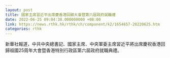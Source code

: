 ```yaml
---
layout: post
title: 國家主席習近平出席慶香港回歸大會暨第六屆政府就職禮
date: 2022-06-25 09:04:38.000000000 +08:00
link: https://news.rthk.hk/rthk/ch/component/k2/1654657-20220625.htm
categories: rthk
---
```


新華社報道，中共中央總書記、國家主席、中央軍委主席習近平將出席慶祝香港回歸祖國25周年大會暨香港特別行政區第六屆政府就職典禮。
